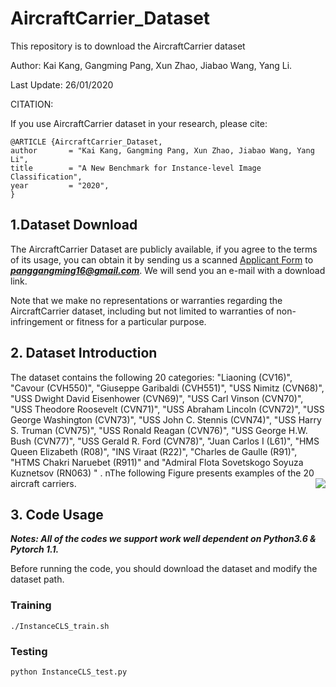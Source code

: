 # AircraftCarrier_Dataset

This repository is to download the AircraftCarrier dataset

Author: Kai Kang, Gangming Pang, Xun Zhao, Jiabao Wang, Yang Li.

Last Update: 26/01/2020

CITATION:

If you use AircraftCarrier dataset in your research, please cite:

	@ARTICLE {AircraftCarrier_Dataset,
	author       = "Kai Kang, Gangming Pang, Xun Zhao, Jiabao Wang, Yang Li",
	title        = "A New Benchmark for Instance-level Image Classification",
	year         = "2020",
	}

## 1.Dataset Download

The AircraftCarrier Dataset are publicly available, if you agree to the terms of its usage, you can obtain it by sending us a scanned [Applicant Form](https://github.com/tsingqsu/AircraftCarrier_Dataset/tree/master/info/Application_Form.docx) to ***panggangming16@gmail.com***. We will send you an e-mail with a download link.

Note that we make no representations or warranties regarding the AircraftCarrier dataset, including but not limited to warranties of non-infringement or fitness for a particular purpose.

## 2. Dataset Introduction

The dataset contains the following 20 categories: "Liaoning (CV16)", "Cavour (CVH550)", "Giuseppe Garibaldi (CVH551)", "USS Nimitz (CVN68)", "USS Dwight David Eisenhower (CVN69)", "USS Carl Vinson (CVN70)", "USS Theodore Roosevelt (CVN71)", "USS Abraham Lincoln (CVN72)", "USS George Washington (CVN73)", "USS John C. Stennis (CVN74)", "USS Harry S. Truman (CVN75)", "USS Ronald Reagan (CVN76)", "USS George H.W. Bush (CVN77)", "USS Gerald R. Ford (CVN78)", "Juan Carlos I (L61)", "HMS Queen Elizabeth (R08)", "INS Viraat (R22)", "Charles de Gaulle (R91)", "HTMS Chakri Naruebet (R911)" and "Admiral Flota Sovetskogo Soyuza Kuznetsov (RN063) " . nThe following Figure presents examples of the 20 aircraft carriers.
<img align="right" src="https://github.com/tsingqsu/AircraftCarrier_Dataset/tree/master/info/fig_2.png">
&nbsp;
&nbsp;

## 3. Code Usage

***Notes: All of the codes we support work well dependent on Python3.6 & Pytorch 1.1.***

Before running the code, you should download the dataset and modify the dataset path.
  ### Training
   ```Shell
   ./InstanceCLS_train.sh
   ```
  ### Testing
   ```python
   python InstanceCLS_test.py
   ```
